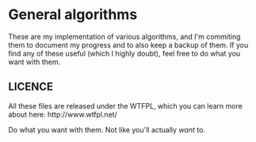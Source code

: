 <h1>General algorithms</h1>
These are my implementation of various algorithms, and I'm commiting them to document my progress and to also keep a backup of them. If you find
any of these useful (which I highly doubt), feel free to do what you want
with them.

<h2>LICENCE</h2>
All these files are released under the WTFPL, which you can learn more
about here: http://www.wtfpl.net/

Do what you want with them. Not like you'll actually <i>want</i> to.
